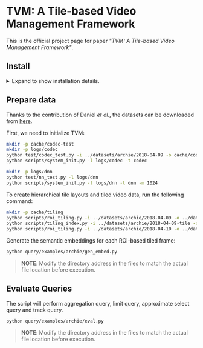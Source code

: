 # TVM: A Tile-based Video Management Framework

This is the official project page for paper *"TVM: A Tile-based Video Management Framework"*.
## Install
<details><summary>Expand to show installation details.</summary>
<p>

### 0 Download TVM

```bash
git clone https://github.com/InkosiZhong/TVM
```
> None: Please use Python>=3.8 for the following steps.

### 1 NVIDIA GPU Driver & CUDA

Make sure your driver verision >= 520.56.06, and install a CUDA 11.3.

If you are using consumer-grade GPUs, use [nvidia-patch](https://github.com/keylase/nvidia-patch) to remove restriction on maximum number of simultaneous NVENC video encoding sessions.

### 2 Video Processing Framework

#### 2.1 Build FFmpeg from Source

```bash
sudo apt-get install yasm # nasm is also available
git clone https://github.com/FFmpeg/FFmpeg.git
cd FFmpeg
# for cuda support
git clone http://git.videolan.org/git/ffmpeg/nv-codec-headers.git
cd nv-codec-headers
make
sudo make install
cd ..
mkdir -p $(pwd)/build_x64_release_shared 
./configure \
 --prefix=$(pwd)/build_x64_release_shared \
 --disable-static \
 --disable-stripping \
 --disable-doc \
 --enable-shared \
 --enable-cuda \
 --enable-cuvid \
 --enable-nvenc \
 --enable-nonfree \
 --enable-libnpp \
 --extra-cflags=-I/usr/local/cuda/include \
 --extra-ldflags=-L/usr/local/cuda/lib64
make -j -s && make install

# if you wanna use bin/ffmpeg
sudo vim /etc/ld.so.conf # $(pwd)/build_x64_release_shared/lib
sudo ldconfig

cd ..
```

#### 2.2 NVIDIA Video Codec SDK 12

Download the [NVIDIA Video Codec SDK](https://developer.nvidia.com/nvidia-video-codec-sdk/download) into your workspace.

The version we use is `12.0.16`, we have not tested the following process on other versions, please choose the same version if possible.

#### 2.3 PyTorch Support

Install `torch==1.10.1` using pip or anaconda.

```bash
# anaconda
conda install pytorch==1.10.1 torchvision==0.11.2 torchaudio==0.10.1 cudatoolkit=10.2 -c pytorch
# pip
pip install torch==1.10.1+cu102 torchvision==0.11.2+cu102 torchaudio==0.10.1 -f https://download.pytorch.org/whl/cu102/torch_stable.html
```

#### 2.4 Build from Source

```bash
mkdir -p VideoProcessingFramework/install
mkdir -p VideoProcessingFramework/build
export ROOT=$(pwd)
export PATH_TO_SDK=$ROOT/Video_Codec_SDK_12.0.16
export SDK_INCLUDE=$PATH_TO_SDK/Interface
export SDK_LIB=$PATH_TO_SDK/Lib/linux/stubs/x86_64

export PATH_TO_FFMPEG=$ROOT/FFmpeg/build_x64_release_shared
export FFMPEG_INCLUD=$PATH_TO_FFMPEG/include 
export FFMPEG_LIB=$PATH_TO_FFMPEG/lib

export INSTALL_PREFIX=$ROOT/VideoProcessingFramework/install
export CUDACXX=$CUDA_HOME/bin/nvcc
export PKG_CONFIG_PATH=$FFMPEG_LIB/pkgconfig
export C_INCLUDE_PATH=$CUDA_HOME/include/:$C_INCLUDE_PATH
export CPLUS_INCLUDE_PATH=$CUDA_HOME/include/:$CPLUS_INCLUDE_PATH
export LIBRARY_PATH=$CUDA_HOME/lib64/:$LIBRARY_PATH
cd VideoProcessingFramework/build
cmake .. \
	-DGENERATE_PYTHON_BINDINGS:BOOL="1" \
	-DGENERATE_PYTORCH_EXTENSION:BOOL="1" \
	-DCMAKE_INSTALL_PREFIX:PATH="$INSTALL_PREFIX" \
	-DFFMPEG_DIR:PATH="$PATH_TO_FFMPEG" \
	-DAVFORMAT_INCLUDE_DIR:PATH="$FFMPEG_INCLUD" \
	-DAVUTIL_INCLUDE_DIR:PATH="$FFMPEG_INCLUD" \
	-DAVCODEC_INCLUDE_DIR:PATH="$FFMPEG_INCLUD" \
	-DAVCODEC_LIBRARY:PATH="$FFMPEG_LIB/libavcodec.so" \
	-DAVFORMAT_LIBRARY:PATH="$FFMPEG_LIB/libavformat.so" \
	-DAVUTIL_LIBRARY:PATH="$FFMPEG_LIB/libavutil.so" \
	-DVIDEO_CODEC_SDK_DIR:PATH="$PATH_TO_SDK" \
	-DVIDEO_CODEC_SDK_INCLUDE_DIR:PATH="$SDK_INCLUDE" \
	-DNVCUVID_LIBRARY:PATH="$SDK_LIB/libnvcuvid.so" \
	-DNVENCODE_LIBRARY:PATH="$SDK_LIB/libnvidia-encode.so"

make -j8
make install
```

After the compilation, the following files will be generated under the path `install/bin`.

```bash
libTC_CORE.so 
libTC.so 
PyNvCodec.cpython-38-x86_64-linux-gnu.so 
PytorchNvCodec.cpython-38-x86_64-linux-gnu.so
```

**Copy all these dynamic libraries into the root of TVM project.**

### 3 PyBGS (BGSLibrary)

#### 3.1 Build OpenCV from Source

```bash
wget -O opencv.zip https://github.com/opencv/opencv/archive/4.x.zip
wget -O opencv_contrib.zip https://github.com/opencv/opencv_contrib/archive/4.x.zip
unzip opencv.zip
unzip opencv_contrib.zip
mkdir -p build && cd build

# configure
cmake -DOPENCV_EXTRA_MODULES_PATH=../opencv_contrib-4.x/modules ../opencv-4.x

# build & install
cmake --build . -j8
sudo make install

export OpenCV_DIR=~/OpenCV/build/
```

#### 3.2 Build from Source

```bash
git clone --recursive https://github.com/andrewssobral/bgslibrary.git
cd bgslibrary
python setup.py build
python setup.py install
pip install .
```

### 4 Python Libraries

Select the corresponding [pycuda](https://www.lfd.uci.edu/~gohlke/pythonlibs/#pycuda) version according to the Cuda version and python version.

```bash
pip install -r requirements.txt
# install the query frameworks
cd query/blazeit
pip install -e .
cd ../supg
pip install -e .
```
</p>
</details>

## Prepare data

Thanks to the contribution of Daniel *et al.*, the datasets can be downloaded from [here](https://drive.google.com/drive/folders/1xRkmmOtyw7K3VNDRSP4-64ubNLe1K6Xi).

First, we need to initialize TVM:

```bash
mkdir -p cache/codec-test
mkdir -p logs/codec
python test/codec_test.py -i ../datasets/archie/2018-04-09 -o cache/codec-test -l logs/codec -c config/archie.json
python scripts/system_init.py -l logs/codec -t codec

mkdir -p logs/dnn
python test/nn_test.py -l logs/dnn
python scripts/system_init.py -l logs/dnn -t dnn -m 1024
```

To create hierarchical tile layouts and tiled video data, run the following command:

```bash
mkdir -p cache/tiling
python scripts/roi_tiling.py -i ../datasets/archie/2018-04-09 -o ../datasets/archie/2018-04-09-tile -c config/archie.json 
python scripts/tiling_index.py -i ../datasets/archie/2018-04-09-tile -o query/examples/archie/cache/tiling -c config/archie.json 
python scripts/roi_tiling.py -i ../datasets/archie/2018-04-10 -o ../datasets/archie/2018-04-10-tile -c config/archie.json -t cache/tiling
```

Generate the semantic embeddings for each ROI-based tiled frame:

```bash
python query/examples/archie/gen_embed.py
```

> **NOTE**: Modify the directory address in the files to match the actual file location before execution.

## Evaluate Queries

The script will perform aggregation query, limit query, approximate select query and track query.

```bash
python query/examples/archie/eval.py
```

> **NOTE**: Modify the directory address in the files to match the actual file location before execution.
